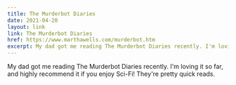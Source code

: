```yaml
---
title: The Murderbot Diaries
date: 2021-04-20
layout: link
link: The Murderbot Diaries
href: https://www.marthawells.com/murderbot.htm
excerpt: My dad got me reading The Murderbot Diaries recently. I'm loving it so far, and highly recommend it if you enjoy Sci-Fi! They're pretty quick reads.
---
```


My dad got me reading The Murderbot Diaries recently. I'm loving it so far, and highly recommend it if you enjoy Sci-Fi! They're pretty quick reads.
